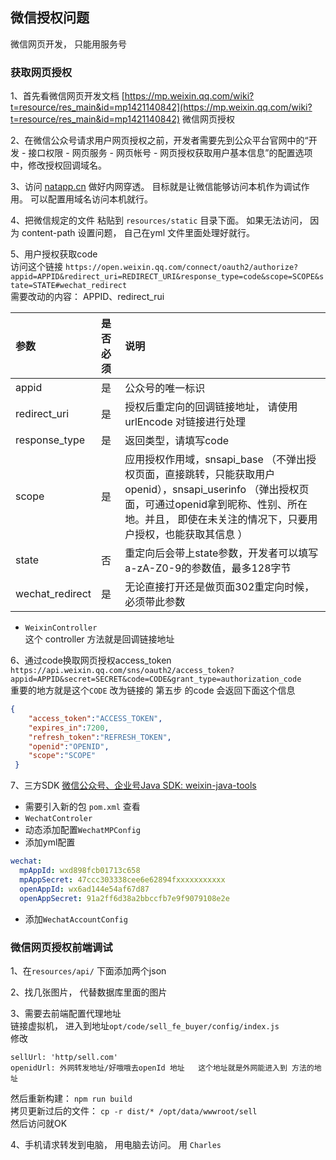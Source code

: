 ## 微信授权问题

微信网页开发， 只能用服务号

### 获取网页授权
1、首先看微信网页开发文档 [https://mp.weixin.qq.com/wiki?t=resource/res_main&id=mp1421140842](https://mp.weixin.qq.com/wiki?t=resource/res_main&id=mp1421140842) 微信网页授权

2、在微信公众号请求用户网页授权之前，开发者需要先到公众平台官网中的“开发 - 接口权限 - 网页服务 - 网页帐号 - 网页授权获取用户基本信息”的配置选项中，修改授权回调域名。

3、访问 [natapp.cn](https://natapp.cn) 做好内网穿透。 目标就是让微信能够访问本机作为调试作用。 可以配置用域名访问本机就行。

4、把微信规定的文件 粘贴到 `resources/static` 目录下面。 如果无法访问， 因为 content-path 设置问题， 自己在yml 文件里面处理好就行。

5、用户授权获取code                    
访问这个链接 `https://open.weixin.qq.com/connect/oauth2/authorize?appid=APPID&redirect_uri=REDIRECT_URI&response_type=code&scope=SCOPE&state=STATE#wechat_redirect`                   
需要改动的内容： APPID、redirect_rui                         


参数	|是否必须|	说明
:- |:- |:-
appid	|是|	公众号的唯一标识
redirect_uri|	是|	授权后重定向的回调链接地址， 请使用 urlEncode 对链接进行处理
response_type|	是|	返回类型，请填写code
scope|	是|	应用授权作用域，snsapi_base （不弹出授权页面，直接跳转，只能获取用户openid），snsapi_userinfo （弹出授权页面，可通过openid拿到昵称、性别、所在地。并且， 即使在未关注的情况下，只要用户授权，也能获取其信息 ）
state|	否|	重定向后会带上state参数，开发者可以填写a-zA-Z0-9的参数值，最多128字节
wechat_redirect|	是|	无论直接打开还是做页面302重定向时候，必须带此参数

- `WeixinController`                       
这个 controller 方法就是回调链接地址

6、通过code换取网页授权access_token                              
`https://api.weixin.qq.com/sns/oauth2/access_token?appid=APPID&secret=SECRET&code=CODE&grant_type=authorization_code`                           
重要的地方就是这个`CODE` 改为链接的 第五步 的code
会返回下面这个信息
```json
{
    "access_token":"ACCESS_TOKEN",
    "expires_in":7200,
    "refresh_token":"REFRESH_TOKEN",
    "openid":"OPENID",
    "scope":"SCOPE" 
 }
```

7、三方SDK
[微信公众号、企业号Java SDK: weixin-java-tools](https://github.com/chanjarster/weixin-java-tools)                                        
- 需要引入新的包 `pom.xml` 查看                                      
- `WechatControler`                                 
- 动态添加配置`WechatMPConfig`                                
- 添加yml配置                           
```yaml
wechat:
  mpAppId: wxd898fcb01713c658
  mpAppSecret: 47ccc303338cee6e62894fxxxxxxxxxxx
  openAppId: wx6ad144e54af67d87
  openAppSecret: 91a2ff6d38a2bbccfb7e9f9079108e2e
```
- 添加`WechatAccountConfig`

### 微信网页授权前端调试
1、在`resources/api/` 下面添加两个json

2、找几张图片， 代替数据库里面的图片

3、需要去前端配置代理地址                           
链接虚拟机， 进入到地址`opt/code/sell_fe_buyer/config/index.js`                            
修改 
```
sellUrl: 'http/sell.com'
openidUrl: 外网转发地址/好哦哦去openId 地址   这个地址就是外网能进入到 方法的地址
```
然后重新构建： `npm run build`                                 
拷贝更新过后的文件： `cp -r dist/* /opt/data/wwwroot/sell`                        
然后访问就OK 

4、手机请求转发到电脑， 用电脑去访问。 用 `Charles`                       
